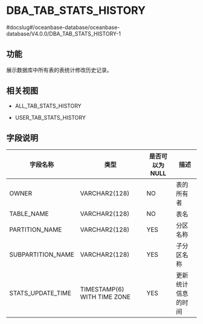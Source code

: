 DBA_TAB_STATS_HISTORY 
==========================================
#docslug#/oceanbase-database/oceanbase-database/V4.0.0/DBA_TAB_STATS_HISTORY-1


功能 
-------------------

展示数据库中所有表的表统计修改历史记录。

相关视图 
---------------------

* ALL_TAB_STATS_HISTORY

  

* USER_TAB_STATS_HISTORY

  




字段说明 
---------------------



|     **字段名称**      |           **类型**            | **是否可以为 NULL** |  **描述**   |
|-------------------|-----------------------------|----------------|-----------|
| OWNER             | VARCHAR2(128)               | NO             | 表的所有者     |
| TABLE_NAME        | VARCHAR2(128)               | NO             | 表名        |
| PARTITION_NAME    | VARCHAR2(128)               | YES            | 分区名称      |
| SUBPARTITION_NAME | VARCHAR2(128)               | YES            | 子分区名称     |
| STATS_UPDATE_TIME | TIMESTAMP(6) WITH TIME ZONE | YES            | 更新统计信息的时间 |


